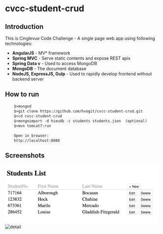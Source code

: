 # cvcc-student-crud

## Introduction
This is Cinglevue Code Challenge - A single page web app using following technologies:

- **AngularJS** - MV* framework
- **Spring MVC** - Serve static contents and expose REST apis
- **Spring Data v** - Used to access MongoDB
- **MongoDB** - The document database
- **NodeJS, ExpressJS, Gulp** - Used to rapidly develop frontend without backend server

## How to run
		$>mongod
		$>git clone https://github.com/hvogit/cvcc-student-crud.git
		$>cd cvcc-student-crud
		$>mongoimport -d hieudb -c students students.json  (optional)
		$>mvn tomcat7:run

		Open in browser:
		http://localhost:8080

## Screenshots
![list](https://github.com/hvogit/cvcc-student-crud/raw/master/src/main/webapp/images/list.png)
![detail](https://github.com/hvogit/cvcc-student-crud/raw/master/src/main/webapp/images/detail.png)
